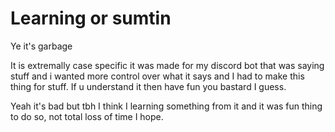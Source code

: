 # Learning or sumtin

Ye it's garbage

It is extremally case specific it was made for my discord bot that was saying stuff and i wanted more control over what it says and I had to make this thing for stuff.
If u understand it then have fun you bastard I guess.


Yeah it's bad but tbh I think I learning something from it and it was fun thing to do so, not total loss of time I hope.